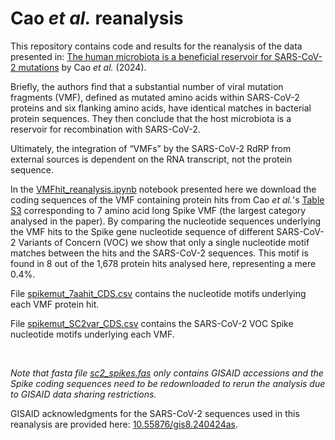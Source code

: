 # Cao *et al.* reanalysis

This repository contains code and results for the reanalysis of the data presented in: [The human microbiota is a beneficial reservoir for SARS-CoV-2 mutations](https://journals.asm.org/doi/10.1128/mbio.03187-23) by Cao *et al.* (2024).

Briefly, the authors find that a substantial number of viral mutation fragments (VMF), 
defined as mutated amino acids within SARS-CoV-2 proteins and six flanking amino acids,
have identical matches in bacterial protein sequences. They then conclude that the 
host microbiota is a reservoir for recombination with SARS-CoV-2.

Ultimately, the integration of “VMFs” by the SARS-CoV-2 RdRP from external sources is dependent on the RNA transcript, 
not the protein sequence.

In the [VMFhit_reanalysis.ipynb](VMFhit_reanalysis.ipynb) notebook presented here we download 
the coding sequences of the VMF containing protein hits from Cao *et al.*'s [Table S3](tableS3_spike)
corresponding to 7 amino acid long Spike VMF (the largest category analysed in the paper). By comparing
the nucleotide sequences underlying the VMF hits to the Spike gene nucleotide sequence of different 
SARS-CoV-2 Variants of Concern (VOC) we show that only a single nucleotide motif matches between the hits and the
SARS-CoV-2 sequences. This motif is found in 8 out of the 1,678 protein hits analysed here, representing a mere 0.4%.

File [spikemut_7aahit_CDS.csv](spikemut_7aahit_CDS.csv) contains the nucleotide motifs underlying each VMF protein hit.

File [spikemut_SC2var_CDS.csv](spikemut_SC2var_CDS.csv) contains the SARS-CoV-2 VOC Spike nucleotide motifs underlying each VMF.

<br>

*Note that fasta file [sc2_spikes.fas](sc2_spikes.fas) only contains GISAID accessions and the Spike coding sequences need to be redownloaded to rerun the analysis due to GISAID data sharing restrictions.*

GISAID acknowledgments for the SARS-CoV-2 sequences used in this reanalysis are provided here: [10.55876/gis8.240424as](https://epicov.org/epi3/epi_set/240424as).


